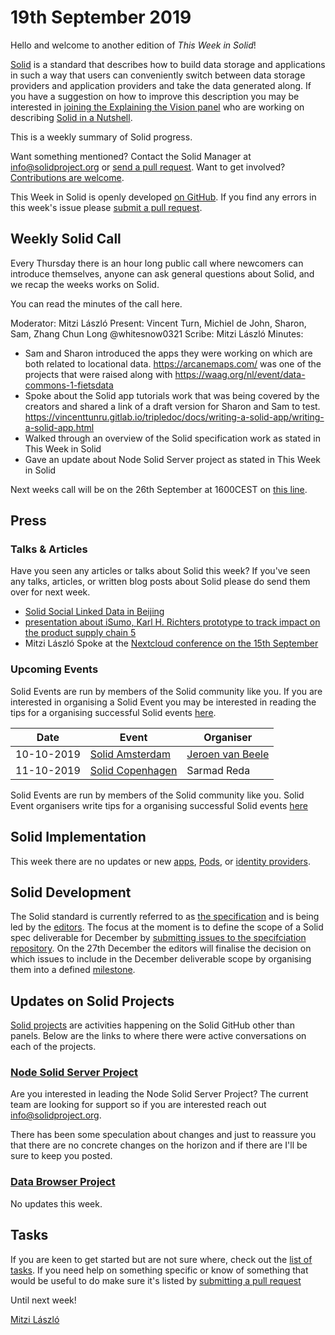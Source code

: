 # 19th September 2019

Hello and welcome to another edition of *This Week in Solid*!

[Solid](https://solid.github.io/information/) is a standard that describes how to build data storage and applications in such a way that users can conveniently switch between data storage providers and application providers and take the data generated along. If you have a suggestion on how to improve this description you may be interested in [joining the Explaining the Vision panel](https://github.com/solid/process/blob/master/panels.md#explaining-the-vision-panel) who are working on describing [Solid in a Nutshell](https://github.com/solid/Explaining-the-Vision-Panel).

This is a weekly summary of Solid progress.

Want something mentioned? Contact the Solid Manager at info@solidproject.org or [send a pull request](https://github.com/solid/information/edit/master/weekly-updates/next.md). Want to get involved? [Contributions are welcome](https://github.com/solid/information#develop).

This Week in Solid is openly developed [on GitHub](./next.md). If you find any errors in this week's issue please [submit a pull request](https://github.com/solid/information/pulls).

## Weekly Solid Call
Every Thursday there is an hour long public call where newcomers can introduce themselves, anyone can ask general questions about Solid, and we recap the weeks works on Solid.

You can read the minutes of the call here. 

Moderator: Mitzi László
Present: Vincent Turn, Michiel de John, Sharon, Sam, Zhang Chun Long @whitesnow0321
Scribe: Mitzi László
Minutes: 
* Sam and Sharon introduced the apps they were working on which are both related to locational data. https://arcanemaps.com/ was one of the projects that were raised along with https://waag.org/nl/event/data-commons-1-fietsdata 
* Spoke about the Solid app tutorials work that was being covered by the creators and shared a link of a draft version for Sharon and Sam to test. https://vincenttunru.gitlab.io/tripledoc/docs/writing-a-solid-app/writing-a-solid-app.html
* Walked through an overview of the Solid specification work as stated in This Week in Solid 
* Gave an update about Node Solid Server project as stated in This Week in Solid 

Next weeks call will be on the 26th September at 1600CEST on [this line](https://zoom.us/j/121552099).

## Press

### Talks & Articles
Have you seen any articles or talks about Solid this week? If you've seen any talks, articles, or written blog posts about Solid please do send them over for next week.

* [Solid Social Linked Data in Beijing](https://github.com/learnsolid/meetup/blob/master/2019-09-08%20:%20Beijing%20SoLiD%20Social%20Linked%20Data.pdf) 
* [presentation about iSumo, Karl H. Richters prototype to track impact on the product supply chain 5](https://prezi.com/view/LYxjoqXdogJioXuh4mBR/)
* Mitzi László Spoke at the [Nextcloud conference on the 15th September](https://nextcloud.com/conf-2019/)

### Upcoming Events
Solid Events are run by members of the Solid community like you. If you are interested in organising a Solid Event you may be interested in reading the tips for a organising successful Solid events [here](https://github.com/solid/information/blob/master/solid-events.md).

|Date|Event|Organiser|
| ------------- | ------------- |------------- |
|10-10-2019|[Solid Amsterdam](https://www.meetup.com/nl-NL/Solid-Netherlands/events/263745707)|[Jeroen van Beele](https://github.com/jjvbeele)|
|11-10-2019|[Solid Copenhagen](https://www.meetup.com/Solid-Copenhagen-Meetup-Group/events/264871687/)|Sarmad Reda|

Solid Events are run by members of the Solid community like you. Solid Event organisers write tips for a organising successful Solid events [here](https://github.com/solid/information/blob/master/solid-events.md)

## Solid Implementation
This week there are no updates or new [apps](https://github.com/solid/solid-apps), [Pods](https://github.com/solid/pods), or [identity providers](https://github.com/solid/solid-idp-list). 

## Solid Development
The Solid standard is currently referred to as [the specification](https://github.com/solid/specification) and is being led by the [editors](https://github.com/solid/specification/milestones). The focus at the moment is to define the scope of a Solid spec deliverable for December by [submitting issues to the specifciation repository](https://github.com/solid/specification/issues). On the 27th December the editors will finalise the decision on which issues to include in the December deliverable scope by organising them into a defined [milestone](https://github.com/solid/specification/milestones). 

## Updates on Solid Projects
[Solid projects](https://github.com/orgs/solid/projects) are activities happening on the Solid GitHub other than panels. Below are the links to where there were active conversations on each of the projects.

### [Node Solid Server Project](https://github.com/orgs/solid/projects/2)
Are you interested in leading the Node Solid Server Project? The current team are looking for support so if you are interested reach out info@solidproject.org. 

There has been some speculation about changes and just to reassure you that there are no concrete changes on the horizon and if there are I'll be sure to keep you posted. 

### [Data Browser Project](https://github.com/orgs/solid/projects/4)
No updates this week. 

## Tasks
If you are keen to get started but are not sure where, check out the [list of tasks](https://github.com/solid/information/blob/master/tasks.md). If you need help on something specific or know of something that would be useful to do make sure it's listed by [submitting a pull request](https://github.com/solid/information/blob/master/tasks.md)

Until next week!

[Mitzi László](https://github.com/Mitzi-Laszlo)
